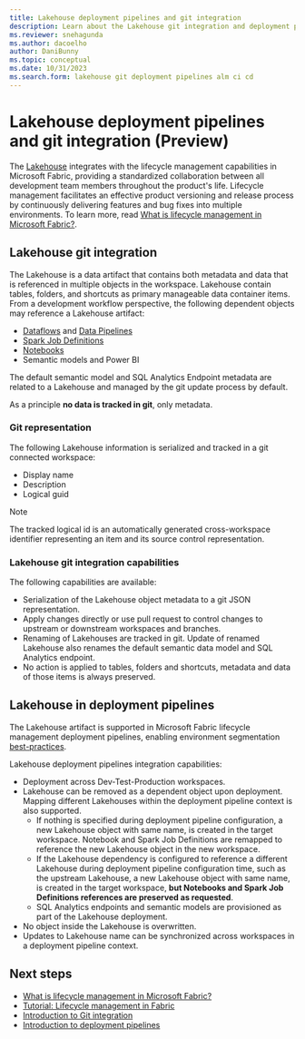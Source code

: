 ```yaml
---
title: Lakehouse deployment pipelines and git integration
description: Learn about the Lakehouse git integration and deployment pipelines.
ms.reviewer: snehagunda
ms.author: dacoelho
author: DaniBunny
ms.topic: conceptual
ms.date: 10/31/2023
ms.search.form: lakehouse git deployment pipelines alm ci cd
---
```


# Lakehouse deployment pipelines and git integration (Preview)

The [Lakehouse](lakehouse-overview.md) integrates with the lifecycle management capabilities in Microsoft Fabric, providing a standardized collaboration between all development team members throughout the product's life. Lifecycle management facilitates an effective product versioning and release process by continuously delivering features and bug fixes into multiple environments. To learn more, read [What is lifecycle management in Microsoft Fabric?](../cicd/cicd-overview.md).

## Lakehouse git integration

The Lakehouse is a data artifact that contains both metadata and data that is referenced in multiple objects in the workspace. Lakehouse contain tables, folders, and shortcuts as primary manageable data container items. From a development workflow perspective, the following dependent objects may reference a Lakehouse artifact:

* [Dataflows](../data-factory/create-first-dataflow-gen2.md) and [Data Pipelines](../data-factory/create-first-pipeline-with-sample-data.md)
* [Spark Job Definitions](spark-job-definition.md)
* [Notebooks](how-to-use-notebook.md)
* Semantic models and Power BI

The default semantic model and SQL Analytics Endpoint metadata are related to a Lakehouse and managed by the git update process by default.

As a principle __no data is tracked in git__, only metadata.

### Git representation

The following Lakehouse information is serialized and tracked in a git connected workspace:

* Display name
* Description
* Logical guid

> [!NOTE]
> The tracked logical id is an automatically generated cross-workspace identifier representing an item and its source control representation.

### Lakehouse git integration capabilities

The following capabilities are available:

* Serialization of the Lakehouse object metadata to a git JSON representation.
* Apply changes directly or use pull request to control changes to upstream or downstream workspaces and branches.
* Renaming of Lakehouses are tracked in git. Update of renamed Lakehouse also renames the default semantic data model and SQL Analytics endpoint.
* No action is applied to tables, folders and shortcuts, metadata and data of those items is always preserved.

## Lakehouse in deployment pipelines

The Lakehouse artifact is supported in Microsoft Fabric lifecycle management deployment pipelines, enabling environment segmentation [best-practices](../cicd/best-practices-cicd.md).

Lakehouse deployment pipelines integration capabilities:

* Deployment across Dev-Test-Production workspaces.
* Lakehouse can be removed as a dependent object upon deployment. Mapping different Lakehouses within the deployment pipeline context is also supported.
  * If nothing is specified during deployment pipeline configuration, a new Lakehouse object with same name, is created in the target workspace. Notebook and Spark Job Definitions are remapped to reference the new Lakehouse object in the new workspace.
  * If the Lakehouse dependency is configured to reference a different Lakehouse during deployment pipeline configuration time, such as the upstream Lakehouse, a new Lakehouse object with same name, is created in the target workspace, __but Notebooks and Spark Job Definitions references are preserved as requested__.
  * SQL Analytics endpoints and semantic models are provisioned as part of the Lakehouse deployment.
* No object inside the Lakehouse is overwritten.
* Updates to Lakehouse name can be synchronized across workspaces in a deployment pipeline context.

## Next steps

- [What is lifecycle management in Microsoft Fabric?](../cicd/cicd-overview.md)
- [Tutorial: Lifecycle management in Fabric](../cicd/cicd-tutorial.md)
- [Introduction to Git integration](../cicd/git-integration/intro-to-git-integration.md)
- [Introduction to deployment pipelines](../cicd/deployment-pipelines/intro-to-deployment-pipelines.md)

